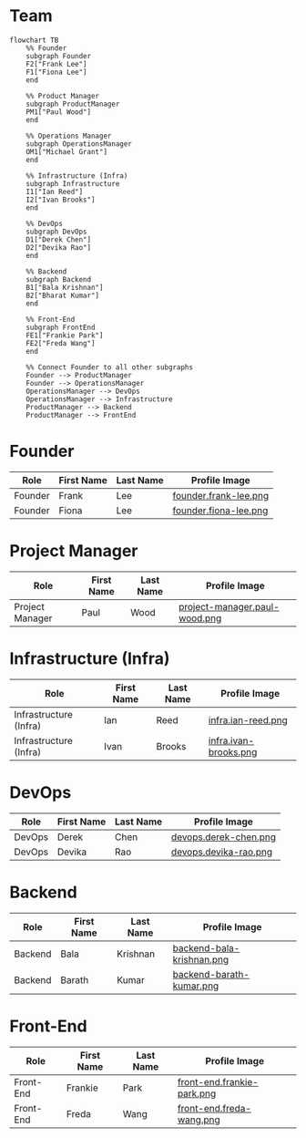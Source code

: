 # Team

```mermaid
flowchart TB
    %% Founder
    subgraph Founder
    F2["Frank Lee"]
    F1["Fiona Lee"]
    end

    %% Product Manager
    subgraph ProductManager
    PM1["Paul Wood"]
    end

    %% Operations Manager
    subgraph OperationsManager
    OM1["Michael Grant"]
    end

    %% Infrastructure (Infra)
    subgraph Infrastructure
    I1["Ian Reed"]
    I2["Ivan Brooks"]
    end

    %% DevOps
    subgraph DevOps
    D1["Derek Chen"]
    D2["Devika Rao"]
    end

    %% Backend
    subgraph Backend
    B1["Bala Krishnan"]
    B2["Bharat Kumar"]
    end

    %% Front-End
    subgraph FrontEnd
    FE1["Frankie Park"]
    FE2["Freda Wang"]
    end
    
    %% Connect Founder to all other subgraphs
    Founder --> ProductManager
    Founder --> OperationsManager
    OperationsManager --> DevOps
    OperationsManager --> Infrastructure
    ProductManager --> Backend
    ProductManager --> FrontEnd
```

# Founder

| Role    | First Name | Last Name | Profile Image                                  |
|---------|------------|-----------|------------------------------------------------|
| Founder | Frank      | Lee       | [founder.frank-lee.png](founder.frank-lee.png) |
| Founder | Fiona      | Lee       | [founder.fiona-lee.png](founder.fiona-lee.png) |

# Project Manager

| Role            | First Name | Last Name | Profile Image                                                  |
|-----------------|------------|-----------|----------------------------------------------------------------|
| Project Manager | Paul       | Wood      | [project-manager.paul-wood.png](project-manager.paul-wood.png) |

# Infrastructure (Infra)

| Role                   | First Name | Last Name | Profile Image                                  |
|------------------------|------------|-----------|------------------------------------------------|
| Infrastructure (Infra) | Ian        | Reed      | [infra.ian-reed.png](infra.ian-reed.png)       |
| Infrastructure (Infra) | Ivan       | Brooks    | [infra.ivan-brooks.png](infra.ivan-brooks.png) |

# DevOps

| Role   | First Name | Last Name | Profile Image                                  |
|--------|------------|-----------|------------------------------------------------|
| DevOps | Derek      | Chen      | [devops.derek-chen.png](devops.derek-chen.png) |
| DevOps | Devika     | Rao       | [devops.devika-rao.png](devops.devika-rao.png) |

# Backend

| Role    | First Name | Last Name | Profile Image                                          |
|---------|------------|-----------|--------------------------------------------------------|
| Backend | Bala       | Krishnan  | [backend-bala-krishnan.png](backend-bala-krishnan.png) |
| Backend | Barath     | Kumar     | [backend-barath-kumar.png](backend-barath-kumar.png)   |

# Front-End

| Role      | First Name | Last Name | Profile Image                                            |
|-----------|------------|-----------|----------------------------------------------------------|
| Front-End | Frankie    | Park      | [front-end.frankie-park.png](front-end.frankie-park.png) |
| Front-End | Freda      | Wang      | [front-end.freda-wang.png](front-end.freda-wang.png)     |
